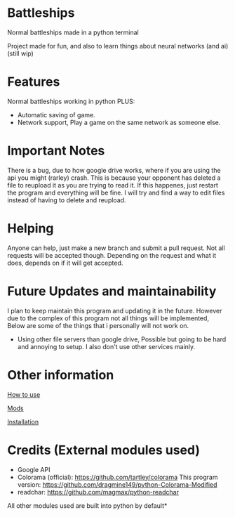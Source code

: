 # Battleships
 Normal battleships made in a python terminal

 Project made for fun, and also to learn things about neural networks (and ai) (still wip)

# Features
 Normal battleships working in python PLUS:
 - Automatic saving of game.
 - Network support, Play a game on the same network as someone else.

# Important Notes
There is a bug, due to how google drive works, where if you are using the api you might (rarley) crash. This is because your opponent has deleted a file to reupload it as you are trying to read it. If this happenes, just restart the program and everything will be fine.
I will try and find a way to edit files instead of having to delete and reupload.

# Helping
 Anyone can help, just make a new branch and submit a pull request. Not all requests will be accepted though.
 Depending on the request and what it does, depends on if it will get accepted.

# Future Updates and maintainability
I plan to keep maintain this program and updating it in the future. However due to the complex of this program not all things will be implemented, Below are some of the things that i personally will not work on.
- Using other file servers than google drive, Possible but going to be hard and annoying to setup. I also don't use other services mainly.

# Other information
  [How to use](Documentation/Usage.md)

  [Mods](Documentation/Mods.md)

  [Installation](Documentation/Installation.md)

# Credits (External modules used)
- Google API
- Colorama (official): https://github.com/tartley/colorama
  This program version: https://github.com/dragmine149/python-Colorama-Modified
- readchar: https://github.com/magmax/python-readchar

 All other modules used are built into python by default*
